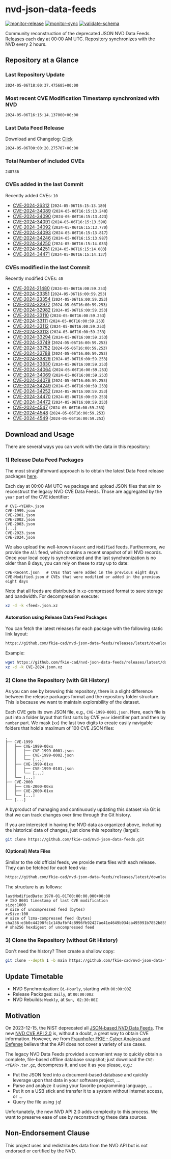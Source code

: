 # nvd-json-data-feeds

[![monitor-release](https://github.com/fkie-cad/nvd-json-data-feeds/actions/workflows/monitor_release.yml/badge.svg)](https://github.com/fkie-cad/nvd-json-data-feeds/actions/workflows/monitor_release.yml)
[![monitor-sync](https://github.com/fkie-cad/nvd-json-data-feeds/actions/workflows/monitor_sync.yml/badge.svg)](https://github.com/fkie-cad/nvd-json-data-feeds/actions/workflows/monitor_sync.yml)
[![validate-schema](https://github.com/fkie-cad/nvd-json-data-feeds/actions/workflows/validate_schema.yml/badge.svg)](https://github.com/fkie-cad/nvd-json-data-feeds/actions/workflows/validate_schema.yml)

Community reconstruction of the deprecated JSON NVD Data Feeds.
[Releases](https://github.com/fkie-cad/nvd-json-data-feeds/releases/latest) each day at 00:00 AM UTC.
Repository synchronizes with the NVD every 2 hours.

## Repository at a Glance

### Last Repository Update

```plain
2024-05-06T18:00:37.475685+00:00
```

### Most recent CVE Modification Timestamp synchronized with NVD

```plain
2024-05-06T16:15:14.137000+00:00
```

### Last Data Feed Release

Download and Changelog: [Click](https://github.com/fkie-cad/nvd-json-data-feeds/releases/latest)

```plain
2024-05-06T00:00:20.275707+00:00
```

### Total Number of included CVEs

```plain
248736
```

### CVEs added in the last Commit

Recently added CVEs: `10`

- [CVE-2024-26312](CVE-2024/CVE-2024-263xx/CVE-2024-26312.json) (`2024-05-06T16:15:13.180`)
- [CVE-2024-34089](CVE-2024/CVE-2024-340xx/CVE-2024-34089.json) (`2024-05-06T16:15:13.240`)
- [CVE-2024-34090](CVE-2024/CVE-2024-340xx/CVE-2024-34090.json) (`2024-05-06T16:15:13.423`)
- [CVE-2024-34091](CVE-2024/CVE-2024-340xx/CVE-2024-34091.json) (`2024-05-06T16:15:13.590`)
- [CVE-2024-34092](CVE-2024/CVE-2024-340xx/CVE-2024-34092.json) (`2024-05-06T16:15:13.770`)
- [CVE-2024-34093](CVE-2024/CVE-2024-340xx/CVE-2024-34093.json) (`2024-05-06T16:15:13.817`)
- [CVE-2024-34246](CVE-2024/CVE-2024-342xx/CVE-2024-34246.json) (`2024-05-06T16:15:13.987`)
- [CVE-2024-34250](CVE-2024/CVE-2024-342xx/CVE-2024-34250.json) (`2024-05-06T16:15:14.033`)
- [CVE-2024-34251](CVE-2024/CVE-2024-342xx/CVE-2024-34251.json) (`2024-05-06T16:15:14.083`)
- [CVE-2024-34471](CVE-2024/CVE-2024-344xx/CVE-2024-34471.json) (`2024-05-06T16:15:14.137`)


### CVEs modified in the last Commit

Recently modified CVEs: `40`

- [CVE-2024-21480](CVE-2024/CVE-2024-214xx/CVE-2024-21480.json) (`2024-05-06T16:00:59.253`)
- [CVE-2024-23351](CVE-2024/CVE-2024-233xx/CVE-2024-23351.json) (`2024-05-06T16:00:59.253`)
- [CVE-2024-23354](CVE-2024/CVE-2024-233xx/CVE-2024-23354.json) (`2024-05-06T16:00:59.253`)
- [CVE-2024-32972](CVE-2024/CVE-2024-329xx/CVE-2024-32972.json) (`2024-05-06T16:00:59.253`)
- [CVE-2024-32982](CVE-2024/CVE-2024-329xx/CVE-2024-32982.json) (`2024-05-06T16:00:59.253`)
- [CVE-2024-33110](CVE-2024/CVE-2024-331xx/CVE-2024-33110.json) (`2024-05-06T16:00:59.253`)
- [CVE-2024-33111](CVE-2024/CVE-2024-331xx/CVE-2024-33111.json) (`2024-05-06T16:00:59.253`)
- [CVE-2024-33112](CVE-2024/CVE-2024-331xx/CVE-2024-33112.json) (`2024-05-06T16:00:59.253`)
- [CVE-2024-33113](CVE-2024/CVE-2024-331xx/CVE-2024-33113.json) (`2024-05-06T16:00:59.253`)
- [CVE-2024-33294](CVE-2024/CVE-2024-332xx/CVE-2024-33294.json) (`2024-05-06T16:00:59.253`)
- [CVE-2024-33749](CVE-2024/CVE-2024-337xx/CVE-2024-33749.json) (`2024-05-06T16:00:59.253`)
- [CVE-2024-33752](CVE-2024/CVE-2024-337xx/CVE-2024-33752.json) (`2024-05-06T16:00:59.253`)
- [CVE-2024-33788](CVE-2024/CVE-2024-337xx/CVE-2024-33788.json) (`2024-05-06T16:00:59.253`)
- [CVE-2024-33829](CVE-2024/CVE-2024-338xx/CVE-2024-33829.json) (`2024-05-06T16:00:59.253`)
- [CVE-2024-33830](CVE-2024/CVE-2024-338xx/CVE-2024-33830.json) (`2024-05-06T16:00:59.253`)
- [CVE-2024-34064](CVE-2024/CVE-2024-340xx/CVE-2024-34064.json) (`2024-05-06T16:00:59.253`)
- [CVE-2024-34069](CVE-2024/CVE-2024-340xx/CVE-2024-34069.json) (`2024-05-06T16:00:59.253`)
- [CVE-2024-34078](CVE-2024/CVE-2024-340xx/CVE-2024-34078.json) (`2024-05-06T16:00:59.253`)
- [CVE-2024-34249](CVE-2024/CVE-2024-342xx/CVE-2024-34249.json) (`2024-05-06T16:00:59.253`)
- [CVE-2024-34252](CVE-2024/CVE-2024-342xx/CVE-2024-34252.json) (`2024-05-06T16:00:59.253`)
- [CVE-2024-34470](CVE-2024/CVE-2024-344xx/CVE-2024-34470.json) (`2024-05-06T16:00:59.253`)
- [CVE-2024-34472](CVE-2024/CVE-2024-344xx/CVE-2024-34472.json) (`2024-05-06T16:00:59.253`)
- [CVE-2024-4547](CVE-2024/CVE-2024-45xx/CVE-2024-4547.json) (`2024-05-06T16:00:59.253`)
- [CVE-2024-4548](CVE-2024/CVE-2024-45xx/CVE-2024-4548.json) (`2024-05-06T16:00:59.253`)
- [CVE-2024-4549](CVE-2024/CVE-2024-45xx/CVE-2024-4549.json) (`2024-05-06T16:00:59.253`)


## Download and Usage

There are several ways you can work with the data in this repository:

### 1) Release Data Feed Packages

The most straightforward approach is to obtain the latest Data Feed release packages [here](https://github.com/fkie-cad/nvd-json-data-feeds/releases/latest).

Each day at 00:00 AM UTC we package and upload JSON files that aim to reconstruct the legacy NVD CVE Data Feeds.
Those are aggregated by the `year` part of the CVE identifier:

```
# CVE-<YEAR>.json
CVE-1999.json
CVE-2001.json
CVE-2002.json
CVE-2003.json
[...]
CVE-2023.json
CVE-2024.json
```

We also upload the well-known `Recent` and `Modified` feeds.
Furthermore, we provide the `All` feed, which contains a recent snapshot of all NVD records.
Once your local copy is synchronized and the last synchronization is no older than 8 days, you can rely on these to stay up to date:

```plain
CVE-Recent.json   # CVEs that were added in the previous eight days
CVE-Modified.json # CVEs that were modified or added in the previous eight days
```

Note that all feeds are distributed in `xz`-compressed format to save storage and bandwidth.
For decompression execute:

```sh
xz -d -k <feed>.json.xz
```

#### Automation using Release Data Feed Packages

You can fetch the latest releases for each package with the following static link layout:

```sh
https://github.com/fkie-cad/nvd-json-data-feeds/releases/latest/download/CVE-<YEAR>.json.xz
```

Example:

```sh
wget https://github.com/fkie-cad/nvd-json-data-feeds/releases/latest/download/CVE-2024.json.xz
xz -d -k CVE-2024.json.xz
```

### 2) Clone the Repository (with Git History)

As you can see by browsing this repository, there is a slight difference between the release packages format and the repository folder structure.
This is because we want to maintain explorability of the dataset.

Each CVE gets its own JSON file, e.g., `CVE-1999-0001.json`.
Here, each file is put into a folder layout that first sorts by CVE `year` identifier part and then by `number` part.
We mask (`xx`) the last two digits to create easily navigable folders that hold a maximum of 100 CVE JSON files:

```plain
.
├── CVE-1999
│   ├── CVE-1999-00xx
│   │   ├── CVE-1999-0001.json
│   │   ├── CVE-1999-0002.json
│   │   └── [...]
│   ├── CVE-1999-01xx
│   │   ├── CVE-1999-0101.json
│   │   └── [...]
│   └── [...]
├── CVE-2000
│   ├── CVE-2000-00xx
│   ├── CVE-2000-01xx
│   └── [...]
└── [...]
```

A byproduct of managing and continuously updating this dataset via Git is that we can track changes over time through the Git history.

If you are interested in having the NVD data as organized above, including the historical data of changes, just clone this repository (large!):

```sh
git clone https://github.com/fkie-cad/nvd-json-data-feeds.git
```

#### (Optional) Meta Files

Similar to the old official feeds, we provide meta files with each release. They can be fetched for each feed via:

```sh
https://github.com/fkie-cad/nvd-json-data-feeds/releases/latest/download/CVE-<YEAR>.meta
```

The structure is as follows:

```plain
lastModifiedDate:1970-01-01T00:00:00.000+00:00                          # ISO 8601 timestamp of last CVE modification
size:1000                                                               # size of uncompressed feed (bytes)
xzSize:100                                                              # size of lzma-compressed feed (bytes)
sha256:e3b0c44298fc1c149afbf4c8996fb92427ae41e4649b934ca495991b7852b855 # sha256 hexdigest of uncompressed feed
```

### 3) Clone the Repository (without Git History)

Don't need the history? Then create a shallow copy:

```sh
git clone --depth 1 -b main https://github.com/fkie-cad/nvd-json-data-feeds.git
```


## Update Timetable

* NVD Synchronization: `Bi-Hourly`, starting with `00:00:00Z`
* Release Packages: `Daily`, at `00:00:00Z`
* NVD Rebuilds: `Weekly`, at `Sun, 02:30:00Z`


## Motivation

On 2023-12-15, the NIST deprecated all [JSON-based NVD Data Feeds](https://nvd.nist.gov/vuln/data-feeds#divRetirementBanner-1).
The new [NVD CVE API 2.0](https://nvd.nist.gov/developers/vulnerabilities) is, without a doubt, a great way to obtain CVE information.
However, we from [Fraunhofer FKIE - Cyber Analysis and Defense](https://www.fkie.fraunhofer.de/en/departments/cad.html) believe that the API does not cover a variety of use cases.

The legacy NVD Data Feeds provided a convenient way to quickly obtain a complete, file-based offline database snapshot; just download the `CVE-<YEAR>.tar.gz`, decompress it, and use it as you please, e.g.:

- Put the JSON feed into a document-based database and quickly leverage upon that data in your software project, ...
- Parse and analyze it using your favorite programming language, ...
- Put it on a USB stick and transfer it to a system without internet access, or ...
- Query the file using `jq`!

Unfortunately, the new NVD API 2.0 adds complexity to this process.
We want to preserve ease of use by reconstructing these data sources.

## Non-Endorsement Clause

This project uses and redistributes data from the NVD API but is not endorsed or certified by the NVD.